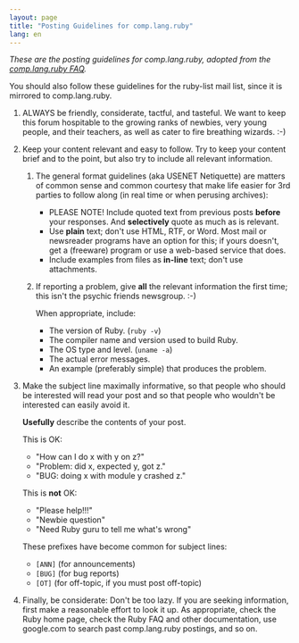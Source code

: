 ```yaml
---
layout: page
title: "Posting Guidelines for comp.lang.ruby"
lang: en
---
```


_These are the posting guidelines for comp.lang.ruby,
adopted from the [comp.lang.ruby FAQ][clrFAQ]._

You should also follow these guidelines for the ruby-list mail list,
since it is mirrored to comp.lang.ruby.

1. ALWAYS be friendly, considerate, tactful, and tasteful. We want to
   keep this forum hospitable to the growing ranks of newbies, very
   young people, and their teachers, as well as cater to fire breathing
   wizards. :-)

2. Keep your content relevant and easy to follow. Try to keep your
   content brief and to the point, but also try to include all relevant
   information.

   1. The general format guidelines (aka USENET Netiquette) are
      matters of common sense and common courtesy that make life
      easier for 3rd parties to follow along (in real time or when
      perusing archives):

      * PLEASE NOTE! Include quoted text from previous posts
        **before** your responses. And **selectively** quote as much
        as is relevant.
      * Use **plain** text; don't use HTML, RTF, or Word. Most mail
        or newsreader programs have an option for this; if yours
        doesn't, get a (freeware) program or use a web-based
        service that does.
      * Include examples from files as **in-line** text; don't use
        attachments.

   2. If reporting a problem, give **all** the relevant information
      the first time; this isn't the psychic friends newsgroup. :-)

      When appropriate, include:

      * The version of Ruby. (`ruby -v`)
      * The compiler name and version used to build Ruby.
      * The OS type and level. (`uname -a`)
      * The actual error messages.
      * An example (preferably simple) that produces the problem.

3. Make the subject line maximally informative, so that people who
   should be interested will read your post and so that people who
   wouldn't be interested can easily avoid it.

   **Usefully** describe the contents of your post.

   This is OK:

   * "How can I do x with y on z?"
   * "Problem: did x, expected y, got z."
   * "BUG: doing x with module y crashed z."

   This is **not** OK:

   * "Please help!!!"
   * "Newbie question"
   * "Need Ruby guru to tell me what's wrong"

   These prefixes have become common for subject lines:

   * `[ANN]` (for announcements)
   * `[BUG]` (for bug reports)
   * `[OT]`  (for off-topic, if you must post off-topic)

4. Finally, be considerate: Don't be too lazy. If you are seeking
   information, first make a reasonable effort to look it up. As
   appropriate, check the Ruby home page, check the Ruby FAQ and other
   documentation, use google.com to search past comp.lang.ruby
   postings, and so on.



[clrFAQ]: http://rubyhacker.com/clrFAQ.html
